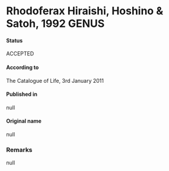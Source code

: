 Rhodoferax Hiraishi, Hoshino & Satoh, 1992 GENUS
=======

#### Status
ACCEPTED

#### According to
The Catalogue of Life, 3rd January 2011

#### Published in
null

#### Original name
null

### Remarks
null